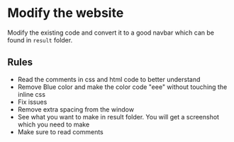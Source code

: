 # Modify the website

Modify the existing code and convert it to a good navbar which can be found in `result` folder.

## Rules

- Read the comments in css and html code to better understand
- Remove Blue color and make the color code "eee" without touching the inline css
- Fix issues
- Remove extra spacing from the window
- See what you want to make in result folder. You will get a screenshot which you need to make
- Make sure to read comments

  

